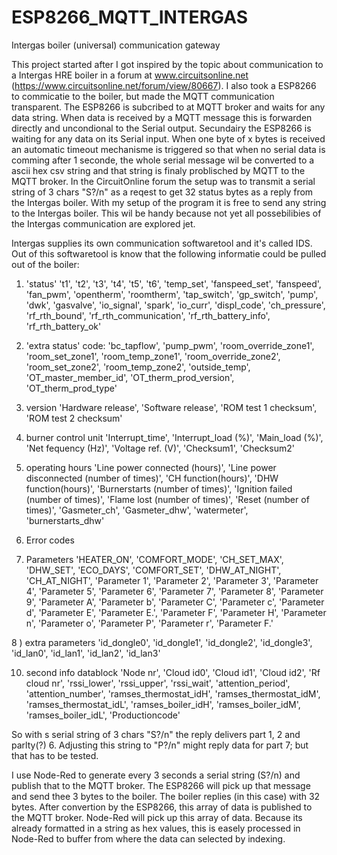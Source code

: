 # ESP8266_MQTT_INTERGAS
Intergas boiler (universal) communication gateway

This project started after I got inspired by the topic about communication to a Intergas HRE boiler in a forum at www.circuitsonline.net (https://www.circuitsonline.net/forum/view/80667). I also took a ESP8266 to commicatie to the boiler, but made the MQTT communication transparent. 
The ESP8266 is subcribed to at MQTT broker and waits for any data string. When data is received by a MQTT message this is forwarden directly and uncondional to the Serial output. Secundairy the ESP8266 is waiting for any data on its Serial input. When one byte of x bytes is received an automatic timeout mechanisme is triggered so that when no serial data is comming after 1 seconde, the whole serial message wil be converted to a ascii hex csv string and that string is finaly problisched by MQTT to the MQTT broker.
In the CircuitOnline forum the setup was to transmit a serial string of 3 chars "S?/n" as a reqest to get 32 status bytes as a reply from the Intergas boiler. With my setup of the program it is free to send any string to the Intergas boiler. This wil be handy because not yet all possebilibies of the Intergas communication are explored jet. 

Intergas supplies its own communication softwaretool and it's called IDS. Out of this softwaretool is know that the following informatie could be pulled out of the boiler:
1) 'status' 
't1',
't2',
't3',
't4',
't5',
't6',
'temp_set',
'fanspeed_set',
'fanspeed',
'fan_pwm',
'opentherm',
'roomtherm',
'tap_switch',
'gp_switch',
'pump',
'dwk',
'gasvalve',
'io_signal',
'spark',
'io_curr',
'displ_code',
'ch_pressure',
'rf_rth_bound',
'rf_rth_communication',
'rf_rth_battery_info',
'rf_rth_battery_ok'

2) 'extra status'
code:
'bc_tapflow',
'pump_pwm',
'room_override_zone1',
'room_set_zone1',
'room_temp_zone1',
'room_override_zone2',
'room_set_zone2',
'room_temp_zone2',
'outside_temp',
'OT_master_member_id',
'OT_therm_prod_version',
'OT_therm_prod_type'

3) version
'Hardware release',
'Software release',
'ROM test 1 checksum',
'ROM test 2 checksum'

4) burner control unit
'Interrupt_time',
'Interrupt_load (%)',
'Main_load (%)',
'Net fequency (Hz)',
'Voltage ref. (V)',
'Checksum1',
'Checksum2'

5) operating hours
'Line power connected (hours)',
'Line power disconnected (number of times)',
'CH function(hours)',
'DHW function(hours)',
'Burnerstarts (number of times)',
'Ignition failed (number of times)',
'Flame lost (number of times)',
'Reset (number of times)',
'Gasmeter_ch',
'Gasmeter_dhw',
'watermeter',
'burnerstarts_dhw'

6) Error codes

7) Parameters
'HEATER_ON',
'COMFORT_MODE',
'CH_SET_MAX',
'DHW_SET',
'ECO_DAYS',
'COMFORT_SET',
'DHW_AT_NIGHT',
'CH_AT_NIGHT',
'Parameter 1',
'Parameter 2',
'Parameter 3',
'Parameter 4',
'Parameter 5',
'Parameter 6',
'Parameter 7',
'Parameter 8',
'Parameter 9',
'Parameter A',
'Parameter b',
'Parameter C',
'Parameter c',
'Parameter d',
'Parameter E',
'Parameter E.',
'Parameter F',
'Parameter H',
'Parameter n',
'Parameter o',
'Parameter P',
'Parameter r',
'Parameter F.'

8 ) extra parameters
'id_dongle0',
'id_dongle1',
'id_dongle2',
'id_dongle3',
'id_lan0',
'id_lan1',
'id_lan2',
'id_lan3'

10) second info datablock
'Node nr',
'Cloud id0',
'Cloud id1',
'Cloud id2',
'Rf cloud nr',
'rssi_lower',
'rssi_upper',
'rssi_wait',
'attention_period',
'attention_number',
'ramses_thermostat_idH',
'ramses_thermostat_idM',
'ramses_thermostat_idL',
'ramses_boiler_idH',
'ramses_boiler_idM',
'ramses_boiler_idL',
'Productioncode'

So with s serial string of 3 chars "S?/n" the reply delivers part 1, 2 and parlty(?) 6.
Adjusting this string to "P?/n" might reply data for part 7; but that has to be tested.

I use Node-Red to generate every 3 seconds a serial string (S?/n) and publish that to the MQTT broker. The ESP8266 will pick up that message and send thee 3 bytes to the boiler. The boiler replies (in this case) with 32 bytes. After convertion by the ESP8266, this array of data is published to the MQTT broker. Node-Red will pick up this array of data. Because its already formatted in a string as hex values, this is easely processed in Node-Red to buffer from where the data can selected by indexing.
